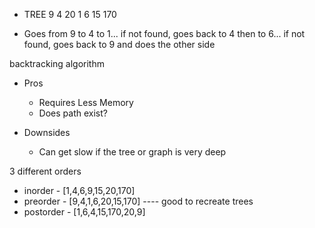 - TREE
      9
  4       20
1   6  15    170

- Goes from 9 to 4 to 1... if not found, goes back to 4 then to 6... if not found, goes back to 9 and does the other side

backtracking algorithm

- Pros
    - Requires Less Memory
    - Does path exist?

- Downsides
    - Can get slow if the tree or graph is very deep

3 different orders
- inorder - [1,4,6,9,15,20,170]
- preorder - [9,4,1,6,20,15,170] ---- good to recreate trees 
- postorder - [1,6,4,15,170,20,9]
